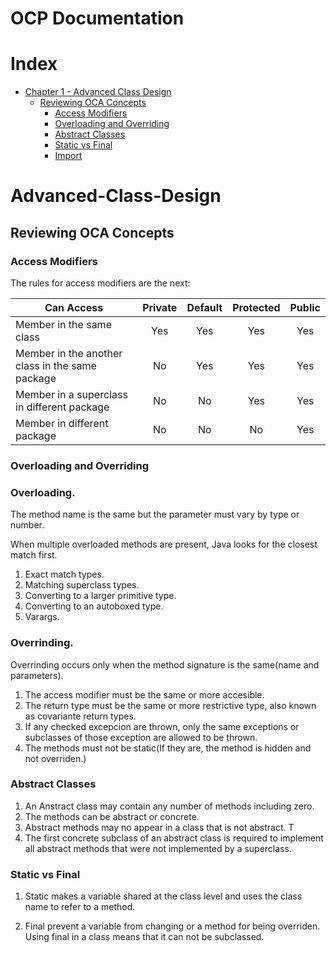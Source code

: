 # OCP Documentation

# Index

* [Chapter 1 - Advanced Class Design](#Advanced-Class-Design)
    * [Reviewing OCA Concepts](##Reviewing-OCA-Concepts)
        * [Access Modifiers](###Access-Modifiers)
        * [Overloading and Overriding](###Overloading-and-Overriding)
        * [Abstract Classes](###Abstract-Classes)
        * [Static vs Final](###Static-vs-Final)
        * [Import](###Import)

# Advanced-Class-Design

## Reviewing OCA Concepts

### Access Modifiers

The rules for access modifiers are the next:

| Can Access                                        |   Private     |   Default     |  Protected    |  Public       |
| ------------------------------------------------- | :----------:  | :-----------: | :-----------: | :-----------: |
| Member in the same class                          |     Yes       |      Yes      |      Yes      |       Yes     |
| Member in the another class in the same package   |     No        |      Yes      |      Yes      |       Yes     |
| Member in a superclass in different package       |     No        |      No       |      Yes      |       Yes     |
| Member in different package                       |     No        |      No       |      No       |       Yes     |


### Overloading and Overriding

### Overloading.

The method name is the same but the parameter must vary by type or number.

When multiple overloaded methods are present, Java looks for the closest match first.

1. Exact match types.
2. Matching superclass types.
3. Converting to a larger primitive type.
4. Converting to an autoboxed type.
5. Varargs.

### Overrinding.

Overrinding occurs only when the method signature is the same(name and parameters).

1. The access modifier must be the same or more accesible.
2. The return type must be the same or more restrictive type, also known as covariante return types.
3. If any checked excepcion are thrown, only the same exceptions or subclasses of those exception are allowed to be thrown.
4. The methods must not be static(If they are, the method is hidden and not overriden.)

### Abstract Classes

1. An Anstract class may contain any number of methods including zero. 
2. The methods can be abstract or concrete. 
3. Abstract methods may no appear in a class that is not abstract. T
4. The first concrete subclass of an abstract class is required to implement all abstract methods that were not implemented by a superclass.

### Static vs Final

1. Static makes a variable shared at the class level and uses the class name to refer to a method.

2. Final prevent a variable from changing or a method for being overriden. Using final in a class means that it can not be subclassed.

###





